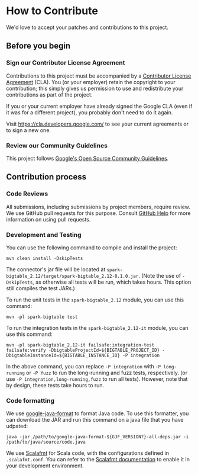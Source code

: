 # How to Contribute

We'd love to accept your patches and contributions to this project.

## Before you begin

### Sign our Contributor License Agreement

Contributions to this project must be accompanied by a
[Contributor License Agreement](https://cla.developers.google.com/about) (CLA).
You (or your employer) retain the copyright to your contribution; this simply
gives us permission to use and redistribute your contributions as part of the
project.

If you or your current employer have already signed the Google CLA (even if it
was for a different project), you probably don't need to do it again.

Visit <https://cla.developers.google.com/> to see your current agreements or to
sign a new one.

### Review our Community Guidelines

This project follows
[Google's Open Source Community Guidelines](https://opensource.google/conduct/).

## Contribution process

### Code Reviews

All submissions, including submissions by project members, require review. We
use GitHub pull requests for this purpose. Consult
[GitHub Help](https://help.github.com/articles/about-pull-requests/) for more
information on using pull requests.

### Development and Testing

You can use the following command to compile and install the project:
```shell
mvn clean install -DskipTests
```
The connector's jar file will be located at
`spark-bigtable_2.12/target/spark-bigtable_2.12-0.1.0.jar`.
(Note the use of `-DskipTests`, as otherwise all tests will be run,
which takes hours. This option still compiles the test JARs.)

To run the unit tests in the `spark-bigtable_2.12` module, you can use this command:
```shell
mvn -pl spark-bigtable test
```

To run the integration tests in the `spark-bigtable_2.12-it` module, you can use this command:

```shell
mvn -pl spark-bigtable_2.12-it failsafe:integration-test failsafe:verify -DbigtableProjectId=${BIGTABLE_PROJECT_ID} -DbigtableInstanceId=${BIGTABLE_INSTANCE_ID} -P integration
```

In the above command, you can replace `-P integration` with `-P long-running`
or `-P fuzz` to run the long-running and fuzz tests, respectively.
(or use `-P integration,long-running,fuzz` to run all
tests). However, note that by design, these tests take hours to run.

### Code formatting
We use [google-java-format](https://github.com/google/google-java-format) to
format Java code. To use this formatter, you can download the JAR and run this
command on a java file that you have udpated:
```shell
java -jar /path/to/google-java-format-${GJF_VERSION?}-all-deps.jar -i /path/to/java/source/code.java
```

We use [Scalafmt](https://scalameta.org/scalafmt/) for Scala code, with the
configurations defined in `.scalafmt.conf`. You can refer to the
[Scalafmt documentation](https://scalameta.org/scalafmt/docs/installation.html)
to enable it in your development environment.